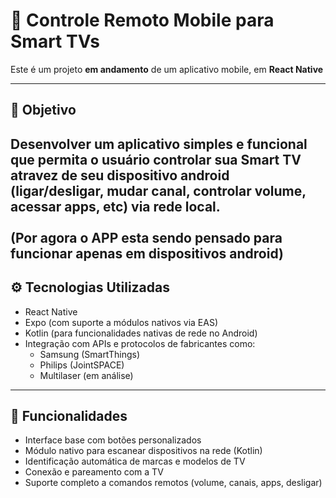 # 📱 Controle Remoto Mobile para Smart TVs

Este é um projeto **em andamento** de um aplicativo mobile, em **React Native**

---

## 🎯 Objetivo

Desenvolver um aplicativo simples e funcional que permita o usuário controlar sua Smart TV atravez de seu dispositivo android (ligar/desligar, mudar canal, controlar volume, acessar apps, etc) via rede local.
<br></br>
(Por agora o APP esta sendo pensado para funcionar apenas em dispositivos android)
---

## ⚙️ Tecnologias Utilizadas

- React Native
- Expo (com suporte a módulos nativos via EAS)
- Kotlin (para funcionalidades nativas de rede no Android)
- Integração com APIs e protocolos de fabricantes como:
  - Samsung (SmartThings)
  - Philips (JointSPACE)
  - Multilaser (em análise)

---


## 🔄 Funcionalidades

- Interface base com botões personalizados
- Módulo nativo para escanear dispositivos na rede (Kotlin)
- Identificação automática de marcas e modelos de TV
- Conexão e pareamento com a TV
- Suporte completo a comandos remotos (volume, canais, apps, desligar)
